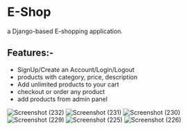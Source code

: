 # E-Shop
a Django-based E-shopping application.
## Features:-
  - SignUp/Create an Account/Login/Logout
  - products with category, price, description
  - Add unlimited products to your cart
  - checkout or order any product
  - add products from admin panel

![Screenshot (232)](https://user-images.githubusercontent.com/52147606/109914884-e1519d80-7cd6-11eb-9512-1db322a1c336.png)
![Screenshot (231)](https://user-images.githubusercontent.com/52147606/109914896-e4e52480-7cd6-11eb-816a-ecbbcacda1e7.png)
![Screenshot (230)](https://user-images.githubusercontent.com/52147606/109914899-e6aee800-7cd6-11eb-80e7-df9f457f4868.png)
![Screenshot (229)](https://user-images.githubusercontent.com/52147606/109914906-e9a9d880-7cd6-11eb-9649-1a21b2e03df0.png)
![Screenshot (225)](https://user-images.githubusercontent.com/52147606/109914919-f0d0e680-7cd6-11eb-968c-121fded529b0.png)
![Screenshot (226)](https://user-images.githubusercontent.com/52147606/109914928-f4646d80-7cd6-11eb-8531-68e45ffb9256.png)

